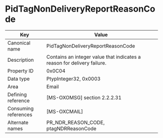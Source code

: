 # PidTagNonDeliveryReportReasonCode

| Key | Value |
|---|---|
| Canonical name | PidTagNonDeliveryReportReasonCode |
| Description | Contains an integer value that indicates a reason for delivery failure. |
| Property ID | 0x0C04 |
| Data type | PtypInteger32, 0x0003 |
| Area | Email |
| Defining reference | [MS-OXOMSG] section 2.2.2.31 |
| Consuming references | [MS-OXCMAIL] |
| Alternate names | PR_NDR_REASON_CODE, ptagNDRReasonCode |
